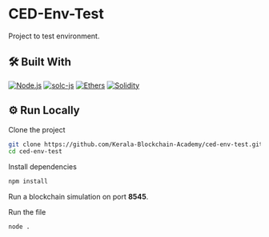 # CED-Env-Test

Project to test environment.

## 🛠 Built With

[![Node.js](https://img.shields.io/badge/node.js-olivedrab?style=for-the-badge&logo=node.js&logoColor=white)](https://nodejs.org/en/)
[![solc-js](https://img.shields.io/badge/solc-darkslategray?style=for-the-badge&logo=ethereum&logoColor=white)](https://github.com/ethereum/solc-js)
[![Ethers](https://img.shields.io/badge/ethers-darkslategray?style=for-the-badge&logo=ethereum&logoColor=white)](https://docs.ethers.org/v6/)
[![Solidity](https://img.shields.io/badge/solidity-sienna?style=for-the-badge&logo=solidity&logoColor=white)](https://soliditylang.org/)

## ⚙️ Run Locally

Clone the project

```bash
git clone https://github.com/Kerala-Blockchain-Academy/ced-env-test.git
cd ced-env-test
```

Install dependencies

```bash
npm install
```

Run a blockchain simulation on port **8545**.

Run the file

```bash
node .
```
